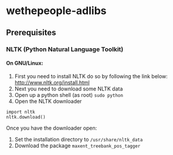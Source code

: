wethepeople-adlibs
==================

## Prerequisites

### NLTK (Python Natural Language Toolkit)

#### On GNU/Linux:

1. First you need to install NLTK do so by following the link below:
http://www.nltk.org/install.html
2. Next you need to download some NLTK data
3. Open up a python shell (as root) `sudo python`
4. Open the NLTK downloader
```
import nltk
nltk.download()
```
Once you have the downloader open:

1. Set the installation directory to `/usr/share/nltk_data`
2. Download the package `maxent_treebank_pos_tagger`
